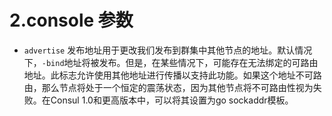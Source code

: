 
# 2.console 参数

* `advertise` 发布地址用于更改我们发布到群集中其他节点的地址。默认情况下，`-bind`地址将被发布。但是，在某些情况下，可能存在无法绑定的可路由地址。此标志允许使用其他地址进行传播以支持此功能。如果这个地址不可路由，那么节点将处于一个恒定的震荡状态，因为其他节点将不可路由性视为失败。在Consul 1.0和更高版本中，可以将其设置为go sockaddr模板。